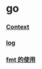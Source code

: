 # go
### [Context](https://www.jianshu.com/p/b7202f2bb477)
### [log](https://blog.51cto.com/634435/2113146)
### [ fmt 的使用](https://blog.csdn.net/u010857876/article/details/79098333)

